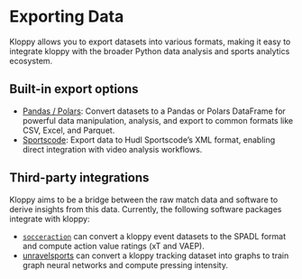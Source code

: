 # Exporting Data

Kloppy allows you to export datasets into various formats, making it easy to integrate kloppy with the broader Python data analysis and sports analytics ecosystem.

## Built-in export options

- [Pandas / Polars](./dataframes.md): Convert datasets to a Pandas or Polars DataFrame for powerful data manipulation, analysis, and export to common formats like CSV, Excel, and Parquet.
- [Sportscode](./sportscode.md): Export data to Hudl Sportscode’s XML format, enabling direct integration with video analysis workflows.

## Third-party integrations

Kloppy aims to be a bridge between the raw match data and software to derive insights from this data. Currently, the following software packages integrate with kloppy:

- [`socceraction`](https://socceraction.readthedocs.io/en/latest/documentation/data/index.html#loading-data-with-kloppy) can convert a kloppy event datasets to the SPADL format and compute action value ratings (xT and VAEP).
- [unravelsports](https://github.com/UnravelSports/unravelsports) can convert a kloppy tracking dataset into graphs to train graph neural networks and compute pressing intensity.
